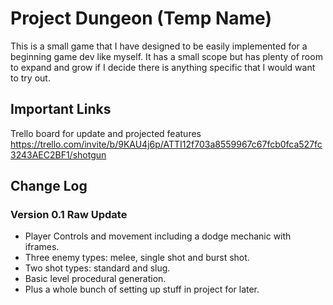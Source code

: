 # Project Dungeon (Temp Name)
This is a small game that I have designed to be easily implemented for a beginning game dev like myself. It has a small scope but has plenty of room to expand and grow if I decide there is anything specific that I would want to try out.

## Important Links
Trello board for update and projected features
https://trello.com/invite/b/9KAU4j6p/ATTI12f703a8559967c67fcb0fca527fc3243AEC2BF1/shotgun

## Change Log
### Version 0.1 Raw Update
- Player Controls and movement including a dodge mechanic with iframes.
- Three enemy types: melee, single shot and burst shot.
- Two shot types: standard and slug.
- Basic level procedural generation.
- Plus a whole bunch of setting up stuff in project for later.
